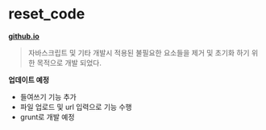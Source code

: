# reset_code
**[github.io](http://smilesol85.github.io/javascript/++DEV/javascript/reset_code/reset_code.html "reset_code")**

> 자바스크립트 및 기타 개발시 적용된 불필요한 요소들을 제거 및 초기화 하기 위한 목적으로 개발 되었다.

**업데이트 예정**
* 들여쓰기 기능 추가
* 파일 업로드 및 url 입력으로 기능 수행
* grunt로 개발 예정
